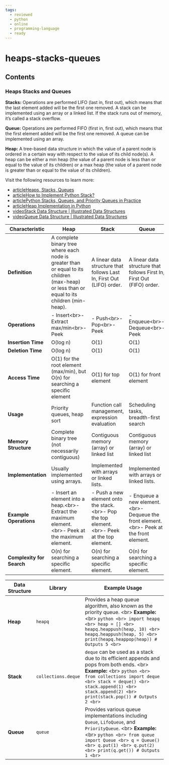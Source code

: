 ```yaml
---
tags:
  - reviewed
  - python
  - online
  - programming-language
  - ready
---
```


# heaps-stacks-queues

## Contents

### Heaps Stacks and Queues

__Stacks:__ Operations are performed LIFO (last in, first out), which means that the last element added will be the first one removed. A stack can be implemented using an array or a linked list. If the stack runs out of memory, it’s called a stack overflow.

__Queue:__ Operations are performed FIFO (first in, first out), which means that the first element added will be the first one removed. A queue can be implemented using an array.

__Heap:__ A tree-based data structure in which the value of a parent node is ordered in a certain way with respect to the value of its child node(s). A heap can be either a min heap (the value of a parent node is less than or equal to the value of its children) or a max heap (the value of a parent node is greater than or equal to the value of its children).

Visit the following resources to learn more:

- [articleHeaps, Stacks, Queues](https://stephanosterburg.gitbook.io/scrapbook/coding/coding-interview/data-structures/heaps-stacks-queues)
- [articleHow to Implement Python Stack?](https://realpython.com/how-to-implement-python-stack/)
- [articlePython Stacks, Queues, and Priority Queues in Practice](https://realpython.com/queue-in-python/)
- [articleHeap Implementation in Python](https://www.educative.io/answers/heap-implementation-in-python)
- [videoStack Data Structure | Illustrated Data Structures](https://www.youtube.com/watch?v=I5lq6sCuABE)
- [videoQueue Data Structure | Illustrated Data Structures](https://www.youtube.com/watch?v=mDCi1lXd9hc)

| Characteristic     | Heap                                      | Stack                                  | Queue                                   |
|--------------------|-------------------------------------------|----------------------------------------|-----------------------------------------|
| __Definition__     | A complete binary tree where each node is greater than or equal to its children (max-heap) or less than or equal to its children (min-heap). | A linear data structure that follows Last In, First Out (LIFO) order. | A linear data structure that follows First In, First Out (FIFO) order. |
| __Operations__     | - Insert<br\>- Extract max/min<br\>- Peek | - Push<br\>- Pop<br\>- Peek              | - Enqueue<br\>- Dequeue<br\>- Peek        |
| __Insertion Time__ | O(log n)                                  | O(1)                                   | O(1)                                    |
| __Deletion Time__  | O(log n)                                  | O(1)                                   | O(1)                                    |
| __Access Time__    | O(1) for the root element (max/min), but O(n) for searching a specific element | O(1) for top element                    | O(1) for front element                   |
| __Usage__          | Priority queues, heap sort                | Function call management, expression evaluation | Scheduling tasks, breadth-first search |
| __Memory Structure__ | Complete binary tree (not necessarily contiguous) | Contiguous memory (array) or linked list | Contiguous memory (array) or linked list |
| __Implementation__ | Usually implemented using arrays.         | Implemented with arrays or linked lists. | Implemented with arrays or linked lists. |
| __Example Operations__ | - Insert an element into a heap.<br\>- Extract the maximum element.<br\>- Peek at the maximum element. | - Push a new element onto the stack.<br\>- Pop the top element.<br\>- Peek at the top element. | - Enqueue a new element.<br\>- Dequeue the front element.<br\>- Peek at the front element. |
| __Complexity for Search__ | O(n) for searching a specific element. | O(n) for searching a specific element. | O(n) for searching a specific element. |

| Data Structure | Library              | Example Usage                                                      |
|----------------|----------------------|--------------------------------------------------------------------|
| __Heap__       | `heapq`              | Provides a heap queue algorithm, also known as the priority queue. <br\> __Example:__ <br\> ```python <br> import heapq <br> heap = [] <br> heapq.heappush(heap, 10) <br> heapq.heappush(heap, 5) <br> print(heapq.heappop(heap)) # Outputs 5 <br>``` |
| __Stack__      | `collections.deque` | `deque` can be used as a stack due to its efficient appends and pops from both ends. <br\> __Example:__ <br\> ```python <br> from collections import deque <br> stack = deque() <br> stack.append(1) <br> stack.append(2) <br> print(stack.pop()) # Outputs 2 <br>``` |
| __Queue__      | `queue`              | Provides various queue implementations including `Queue`, `LifoQueue`, and `PriorityQueue`. <br\> __Example:__ <br\> ```python <br> from queue import Queue <br> q = Queue() <br> q.put(1) <br> q.put(2) <br> print(q.get()) # Outputs 1 <br>``` |
